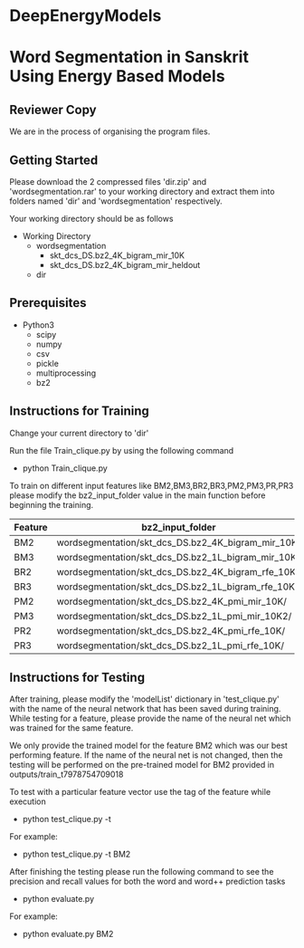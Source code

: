 # DeepEnergyModels


# Word Segmentation in Sanskrit Using Energy Based Models

## Reviewer Copy
We are in the process of organising the program files.

## Getting Started

Please download the 2 compressed files 'dir.zip' and 'wordsegmentation.rar' to your working directory and extract them into folders named 'dir' and 'wordsegmentation' respectively.

Your working directory should be as follows
* Working Directory
  * wordsegmentation
    * skt_dcs_DS.bz2_4K_bigram_mir_10K
    * skt_dcs_DS.bz2_4K_bigram_mir_heldout
  * dir

## Prerequisites
* Python3
  * scipy
  * numpy
  * csv
  * pickle
  * multiprocessing
  * bz2
## Instructions for Training
Change your current directory to 'dir'

Run the file Train_clique.py by using the following command

* python Train_clique.py

To train on different input features like BM2,BM3,BR2,BR3,PM2,PM3,PR,PR3 please modify the bz2_input_folder value in the main function before beginning the training.

Feature  | bz2_input_folder
------------- | -------------
BM2 | wordsegmentation/skt_dcs_DS.bz2_4K_bigram_mir_10K/
BM3 | wordsegmentation/skt_dcs_DS.bz2_1L_bigram_mir_10K
BR2 | wordsegmentation/skt_dcs_DS.bz2_4K_bigram_rfe_10K/
BR3 | wordsegmentation/skt_dcs_DS.bz2_1L_bigram_rfe_10K/
PM2 | wordsegmentation/skt_dcs_DS.bz2_4K_pmi_mir_10K/
PM3 | wordsegmentation/skt_dcs_DS.bz2_1L_pmi_mir_10K2/
PR2 | wordsegmentation/skt_dcs_DS.bz2_4K_pmi_rfe_10K/
PR3 | wordsegmentation/skt_dcs_DS.bz2_1L_pmi_rfe_10K/

## Instructions for Testing

After training, please modify the 'modelList' dictionary  in 'test_clique.py' with the name of the neural network that has been saved during training. While testing for a feature, please provide the name of the neural net which was trained for the same feature.

We only provide the trained model for the feature BM2 which was our best performing feature. If the name of the neural net is not changed, then the testing will be performed on the pre-trained model for BM2 provided in outputs/train_t7978754709018

To test with a particular feature vector use the tag of the feature while execution

* python test_clique.py -t <tag>

For example: 
  * python test_clique.py -t BM2

After finishing the testing please run the following command to see the precision and recall values for both the word and word++ prediction tasks

* python evaluate.py <tag>
 
For example: 
  * python evaluate.py BM2
